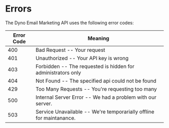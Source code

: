 # Errors

The Dyno Email Marketing API uses the following error codes:


Error Code | Meaning
---------- | -------
400 | Bad Request -- Your request 
401 | Unauthorized -- Your API key is wrong
403 | Forbidden -- The requested is hidden for administrators only
404 | Not Found -- The specified api could not be found
429 | Too Many Requests -- You're requesting too many 
500 | Internal Server Error -- We had a problem with our server. 
503 | Service Unavailable -- We're temporarially offline for maintanance. 
